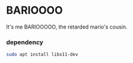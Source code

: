 # BARIOOOO

It's me BARIOOOOO, the retarded mario's cousin.

### dependency

```bash
sudo apt install libx11-dev
```